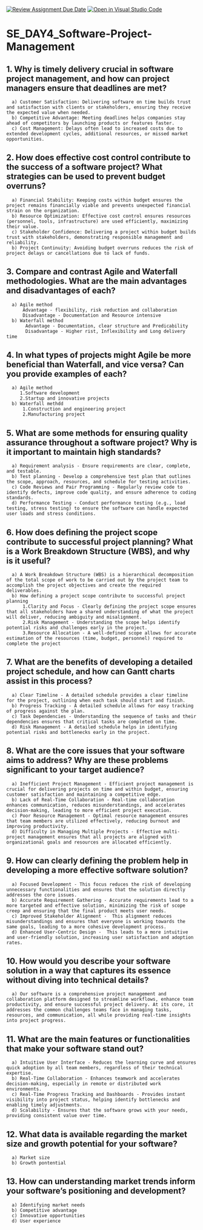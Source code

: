 [![Review Assignment Due Date](https://classroom.github.com/assets/deadline-readme-button-22041afd0340ce965d47ae6ef1cefeee28c7c493a6346c4f15d667ab976d596c.svg)](https://classroom.github.com/a/9pw6JKcu)
[![Open in Visual Studio Code](https://classroom.github.com/assets/open-in-vscode-2e0aaae1b6195c2367325f4f02e2d04e9abb55f0b24a779b69b11b9e10269abc.svg)](https://classroom.github.com/online_ide?assignment_repo_id=18415154&assignment_repo_type=AssignmentRepo)
# SE_DAY4_Software-Project-Management
## 1. Why is timely delivery crucial in software project management, and how can project managers ensure that deadlines are met?
      a) Customer Satisfaction: Delivering software on time builds trust and satisfaction with clients or stakeholders, ensuring they receive the expected value when needed.
      b) Competitive Advantage: Meeting deadlines helps companies stay ahead of competitors by launching products or features faster.
      c) Cost Management: Delays often lead to increased costs due to extended development cycles, additional resources, or missed market opportunities.
## 2. How does effective cost control contribute to the success of a software project? What strategies can be used to prevent budget overruns?
      a) Financial Stability: Keeping costs within budget ensures the project remains financially viable and prevents unexpected financial strain on the organization.
      b) Resource Optimization: Effective cost control ensures resources (personnel, tools, infrastructure) are used efficiently, maximizing their value.
      c) Stakeholder Confidence: Delivering a project within budget builds trust with stakeholders, demonstrating responsible management and reliability.
      b) Project Continuity: Avoiding budget overruns reduces the risk of project delays or cancellations due to lack of funds.
## 3. Compare and contrast Agile and Waterfall methodologies. What are the main advantages and disadvantages of each?
      a) Agile method
          Advantage - flexibility, risk reduction and collaboration
          Disadvantage - Documentation and Resource intensive
      b) Waterfall method
           Advantage - Documentation, clear structure and Predicability
           Disadvantage - Higher rist, Inflexibility and Long delivery time
## 4. In what types of projects might Agile be more beneficial than Waterfall, and vice versa? Can you provide examples of each?
      a) Agile method
         1.Software development
         2.Startup and innovative projects
      b) Waterfall methdd
          1.Construction and engineering project
          2.Manufacturing project
## 5. What are some methods for ensuring quality assurance throughout a software project? Why is it important to maintain high standards?
      a) Requirement analysis - Ensure requirements are clear, complete, and testable.
      b) Test planning - Develop a comprehensive test plan that outlines the scope, approach, resources, and schedule for testing activities.
      c) Code Reviews and Pair Programming - Regularly review code to identify defects, improve code quality, and ensure adherence to coding standards.
      d) Performance Testing - Conduct performance testing (e.g., load testing, stress testing) to ensure the software can handle expected user loads and stress conditions.
## 6. How does defining the project scope contribute to successful project planning? What is a Work Breakdown Structure (WBS), and why is it useful?
      a) A Work Breakdown Structure (WBS) is a hierarchical decomposition of the total scope of work to be carried out by the project team to accomplish the project objectives and create the required deliverables.
      b) How defining a project scope contribute to successful project planning
          1.Clarity and Focus - Clearly defining the project scope ensures that all stakeholders have a shared understanding of what the project will deliver, reducing ambiguity and misalignment.
          2.Risk Management - Understanding the scope helps identify potential risks and challenges early in the project.
          3.Resource Allocation - A well-defined scope allows for accurate estimation of the resources (time, budget, personnel) required to complete the project
## 7. What are the benefits of developing a detailed project schedule, and how can Gantt charts assist in this process?
      a) Clear Timeline - A detailed schedule provides a clear timeline for the project, outlining when each task should start and finish.
      b) Progress Tracking - A detailed schedule allows for easy tracking of progress against the plan.
      c) Task Dependencies - Understanding the sequence of tasks and their dependencies ensures that critical tasks are completed on time.
      d) Risk Management - A detailed schedule helps in identifying potential risks and bottlenecks early in the project.
## 8. What are the core issues that your software aims to address? Why are these problems significant to your target audience?
      a) Inefficient Project Management - Efficient project management is crucial for delivering projects on time and within budget, ensuring customer satisfaction and maintaining a competitive edge.
      b) Lack of Real-Time Collaboration - Real-time collaboration enhances communication, reduces misunderstandings, and accelerates decision-making, leading to more efficient project execution.
      c) Poor Resource Management - Optimal resource management ensures that team members are utilized effectively, reducing burnout and improving productivity.
      d) Difficulty in Managing Multiple Projects - Effective multi-project management ensures that all projects are aligned with organizational goals and resources are allocated efficiently.
## 9. How can clearly defining the problem help in developing a more effective software solution?
      a) Focused Development - This focus reduces the risk of developing unnecessary functionalities and ensures that the solution directly addresses the core issues.
      b) Accurate Requirement Gathering - Accurate requirements lead to a more targeted and effective solution, minimizing the risk of scope creep and ensuring that the final product meets user needs.
      c) Improved Stakeholder Alignment -  This alignment reduces misunderstandings and ensures that everyone is working towards the same goals, leading to a more cohesive development process.
      d) Enhanced User-Centric Design -  This leads to a more intuitive and user-friendly solution, increasing user satisfaction and adoption rates.
## 10. How would you describe your software solution in a way that captures its essence without diving into technical details?
      a) Our software is a comprehensive project management and collaboration platform designed to streamline workflows, enhance team productivity, and ensure successful project delivery. At its core, it addresses the common challenges teams face in managing tasks, resources, and communication, all while providing real-time insights into project progress.
      
## 11. What are the main features or functionalities that make your software stand out?
      a) Intuitive User Interface - Reduces the learning curve and ensures quick adoption by all team members, regardless of their technical expertise.
      b) Real-Time Collaboration - Enhances teamwork and accelerates decision-making, especially in remote or distributed work environments.
      c) Real-Time Progress Tracking and Dashboards - Provides instant visibility into project status, helping identify bottlenecks and enabling timely adjustments.
      d) Scalability - Ensures that the software grows with your needs, providing consistent value over time.
## 12. What data is available regarding the market size and growth potential for your software?
      a) Market size
      b) Growth pontential
## 13. How can understanding market trends inform your software’s positioning and development?
      a) Identifying market needs
      b) Competitive advantage
      c) Innovative opportunities
      d) User experience
